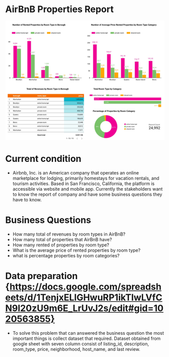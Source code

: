 # AirBnB Properties Report
![](/Images/Air_BnB_Report_page-0005.jpg)

# Current condition
* Airbnb, Inc. is an American company that operates an online marketplace for lodging, primarily homestays for vacation rentals, and tourism activities. Based in San Francisco, California, the platform is accessible via website and mobile app. Currently the stakeholders want to know the report of company and have some business questions they have to know.

# Business Questions
* How many total of revenues by room types in AirBnB?
* How many total of properties that AirBnB have? 
* How many rented of properties by room type?
* What is the average price of rented properties by room type?
* what is percentage properties by room categories?

# Data preparation {https://docs.google.com/spreadsheets/d/1TenjxELlGHwuRP1ikTIwLVfCN9l20zU9m6E_LrUvJ2s/edit#gid=1020563855}
* To solve this problem that can answered the business question the most important things is collect dataset that required. Dataset obtained from google sheet with seven column consist of listing_id, description, room_type, price, neighborhood, host_name, and last review.
